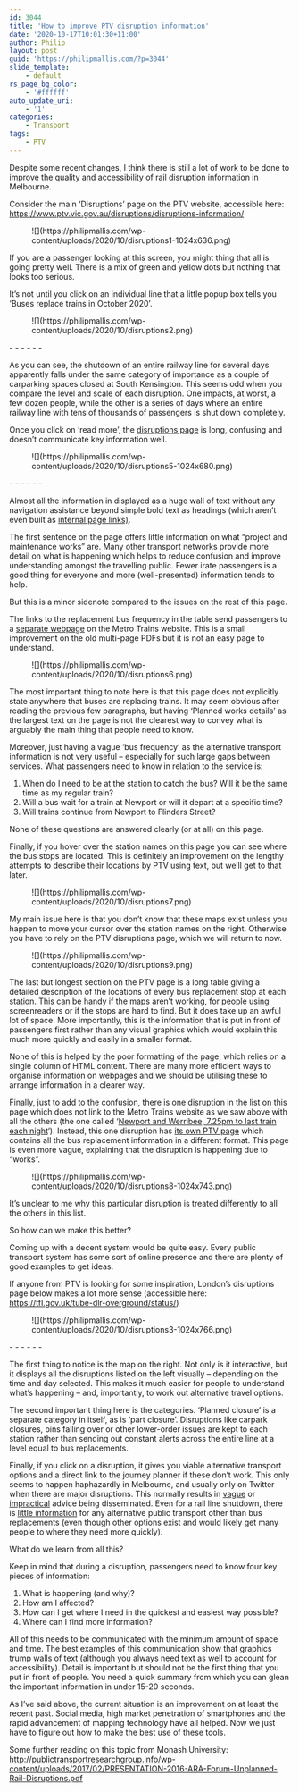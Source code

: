 ```yaml
---
id: 3044
title: 'How to improve PTV disruption information'
date: '2020-10-17T10:01:30+11:00'
author: Philip
layout: post
guid: 'https://philipmallis.com/?p=3044'
slide_template:
    - default
rs_page_bg_color:
    - '#ffffff'
auto_update_uri:
    - '1'
categories:
    - Transport
tags:
    - PTV
---
```


Despite some recent changes, I think there is still a lot of work to be done to improve the quality and accessibility of rail disruption information in Melbourne.

Consider the main ‘Disruptions’ page on the PTV website, accessible here: <https://www.ptv.vic.gov.au/disruptions/disruptions-information/>

<figure class="wp-block-image size-large">![](https://philipmallis.com/wp-content/uploads/2020/10/disruptions1-1024x636.png)</figure>If you are a passenger looking at this screen, you might thing that all is going pretty well. There is a mix of green and yellow dots but nothing that looks too serious.

It’s not until you click on an individual line that a little popup box tells you ‘Buses replace trains in October 2020’.

<figure class="wp-block-image size-large">![](https://philipmallis.com/wp-content/uploads/2020/10/disruptions2.png)</figure>- - - - - -

As you can see, the shutdown of an entire railway line for several days apparently falls under the same category of importance as a couple of carparking spaces closed at South Kensington. This seems odd when you compare the level and scale of each disruption. One impacts, at worst, a few dozen people, while the other is a series of days where an entire railway line with tens of thousands of passengers is shut down completely.

Once you click on ‘read more’, the [disruptions page](https://web.archive.org/web/20201010105157/https://www.ptv.vic.gov.au/disruptions/disruptions-information/article/werribee-line-buses-replace-trains-in-october-2020) is long, confusing and doesn’t communicate key information well.

<figure class="wp-block-image size-large">![](https://philipmallis.com/wp-content/uploads/2020/10/disruptions5-1024x680.png)</figure>- - - - - -

Almost all the information in displayed as a huge wall of text without any navigation assistance beyond simple bold text as headings (which aren’t even built as [internal page links)](https://way2tutorial.com/html/html_internal_links.php).

The first sentence on the page offers little information on what “project and maintenance works” are. Many other transport networks provide more detail on what is happening which helps to reduce confusion and improve understanding amongst the travelling public. Fewer irate passengers is a good thing for everyone and more (well-presented) information tends to help.

But this is a minor sidenote compared to the issues on the rest of this page.

The links to the replacement bus frequency in the table send passengers to a [separate webpage](https://www.metrotrains.com.au/planned-works/?pwId=376989) on the Metro Trains website. This is a small improvement on the old multi-page PDFs but it is not an easy page to understand.

<figure class="wp-block-image size-large">![](https://philipmallis.com/wp-content/uploads/2020/10/disruptions6.png)</figure>The most important thing to note here is that this page does not explicitly state anywhere that buses are replacing trains. It may seem obvious after reading the previous few paragraphs, but having ‘Planned works details’ as the largest text on the page is not the clearest way to convey what is arguably the main thing that people need to know.

Moreover, just having a vague ‘bus frequency’ as the alternative transport information is not very useful – especially for such large gaps between services. What passengers need to know in relation to the service is:

1. When do I need to be at the station to catch the bus? Will it be the same time as my regular train?
2. Will a bus wait for a train at Newport or will it depart at a specific time?
3. Will trains continue from Newport to Flinders Street?

None of these questions are answered clearly (or at all) on this page.

Finally, if you hover over the station names on this page you can see where the bus stops are located. This is definitely an improvement on the lengthy attempts to describe their locations by PTV using text, but we’ll get to that later.

<figure class="wp-block-image size-large">![](https://philipmallis.com/wp-content/uploads/2020/10/disruptions7.png)</figure>My main issue here is that you don’t know that these maps exist unless you happen to move your cursor over the station names on the right. Otherwise you have to rely on the PTV disruptions page, which we will return to now.

<figure class="wp-block-image size-large">![](https://philipmallis.com/wp-content/uploads/2020/10/disruptions9.png)</figure>The last but longest section on the PTV page is a long table giving a detailed description of the locations of every bus replacement stop at each station. This can be handy if the maps aren’t working, for people using screenreaders or if the stops are hard to find. But it does take up an awful lot of space. More importantly, this is the information that is put in front of passengers first rather than any visual graphics which would explain this much more quickly and easily in a smaller format.

None of this is helped by the poor formatting of the page, which relies on a single column of HTML content. There are many more efficient ways to organise information on webpages and we should be utilising these to arrange information in a clearer way.

Finally, just to add to the confusion, there is one disruption in the list on this page which does not link to the Metro Trains website as we saw above with all the others (the one called ‘[Newport and Werribee, 7.25pm to last train each night](https://www.ptv.vic.gov.au/disruptions/disruptions-information/article/werribee-and-williamstown-lines-buses-replace-trains-from-7-25pm-to-last-train-each-night-from-monday-12-october-to-thursday-15-october-2020)‘). Instead, this one disruption has [its own PTV page](https://web.archive.org/web/20201010112132/https://www.ptv.vic.gov.au/disruptions/disruptions-information/article/werribee-and-williamstown-lines-buses-replace-trains-from-7-25pm-to-last-train-each-night-from-monday-12-october-to-thursday-15-october-2020) which contains all the bus replacement information in a different format. This page is even more vague, explaining that the disruption is happening due to “works”.

<figure class="wp-block-image size-large">![](https://philipmallis.com/wp-content/uploads/2020/10/disruptions8-1024x743.png)</figure>It’s unclear to me why this particular disruption is treated differently to all the others in this list.

So how can we make this better?

Coming up with a decent system would be quite easy. Every public transport system has some sort of online presence and there are plenty of good examples to get ideas.

If anyone from PTV is looking for some inspiration, London’s disruptions page below makes a lot more sense (accessible here: <https://tfl.gov.uk/tube-dlr-overground/status/>)

<figure class="wp-block-image size-large">![](https://philipmallis.com/wp-content/uploads/2020/10/disruptions3-1024x766.png)</figure>- - - - - -

The first thing to notice is the map on the right. Not only is it interactive, but it displays all the disruptions listed on the left visually – depending on the time and day selected. This makes it much easier for people to understand what’s happening – and, importantly, to work out alternative travel options.

The second important thing here is the categories. ‘Planned closure’ is a separate category in itself, as is ‘part closure’. Disruptions like carpark closures, bins falling over or other lower-order issues are kept to each station rather than sending out constant alerts across the entire line at a level equal to bus replacements.

Finally, if you click on a disruption, it gives you viable alternative transport options and a direct link to the journey planner if these don’t work. This only seems to happen haphazardly in Melbourne, and usually only on Twitter when there are major disruptions. This normally results in [vague](https://twitter.com/bigbutchy21/status/1227713572551176192) or [impractical](https://twitter.com/yarratrams/status/1101366702951096320) advice being disseminated. Even for a rail line shutdown, there is [little information](https://web.archive.org/web/20201010105157/https://www.ptv.vic.gov.au/disruptions/disruptions-information/article/werribee-line-buses-replace-trains-in-october-2020) for any alternative public transport other than bus replacements (even though other options exist and would likely get many people to where they need more quickly).

What do we learn from all this?

Keep in mind that during a disruption, passengers need to know four key pieces of information:

1. What is happening (and why)?
2. How am I affected?
3. How can I get where I need in the quickest and easiest way possible?
4. Where can I find more information?

All of this needs to be communicated with the minimum amount of space and time. The best examples of this communication show that graphics trump walls of text (although you always need text as well to account for accessibility). Detail is important but should not be the first thing that you put in front of people. You need a quick summary from which you can glean the important information in under 15-20 seconds.

As I’ve said above, the current situation is an improvement on at least the recent past. Social media, high market penetration of smartphones and the rapid advancement of mapping technology have all helped. Now we just have to figure out how to make the best use of these tools.

Some further reading on this topic from Monash University: <http://publictransportresearchgroup.info/wp-content/uploads/2017/02/PRESENTATION-2016-ARA-Forum-Unplanned-Rail-Disruptions.pdf>